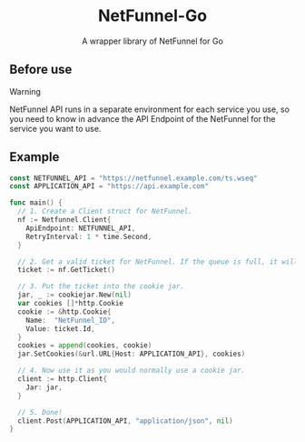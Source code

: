 <h1 align="center">NetFunnel-Go</h1>
<p align="center">A wrapper library of NetFunnel for Go</p>

## Before use
> [!WARNING]
> NetFunnel API runs in a separate environment for each service you use, so you need to know in advance the API Endpoint of the NetFunnel for the service you want to use.

## Example
```go
const NETFUNNEL_API = "https://netfunnel.example.com/ts.wseq"
const APPLICATION_API = "https://api.example.com"

func main() {
  // 1. Create a Client struct for NetFunnel.
  nf := Netfunnel.Client{
    ApiEndpoint: NETFUNNEL_API,
    RetryInterval: 1 * time.Second,
  }

  // 2. Get a valid ticket for NetFunnel. If the queue is full, it will wait for a ticket to become valid.
  ticket := nf.GetTicket()

  // 3. Put the ticket into the cookie jar.
  jar, _ := cookiejar.New(nil)
  var cookies []*http.Cookie
  cookie := &http.Cookie{
    Name:  "NetFunnel_ID",
    Value: ticket.Id,
  }
  cookies = append(cookies, cookie)
  jar.SetCookies(&url.URL{Host: APPLICATION_API}, cookies)

  // 4. Now use it as you would normally use a cookie jar.
  client := http.Client{
    Jar: jar,
  }

  // 5. Done!
  client.Post(APPLICATION_API, "application/json", nil)
}

```
